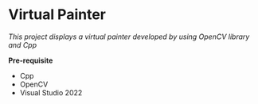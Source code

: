 # Virtual Painter 
*This project displays a virtual painter developed by using OpenCV library and Cpp*

**Pre-requisite**
- Cpp
- OpenCV
- Visual Studio 2022